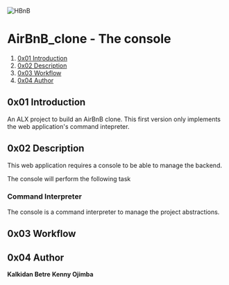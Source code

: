 ![HBnB](https://camo.githubusercontent.com/a8cd2eef2325c425519095dc2501111e630a77eddb454938c527cb82ea9c3aeb/68747470733a2f2f73332e616d617a6f6e6177732e636f6d2f696e7472616e65742d70726f6a656374732d66696c65732f686f6c626572746f6e7363686f6f6c2d6869676865722d6c6576656c5f70726f6772616d6d696e672b2f3236332f4842544e2d68626e622d46696e616c2e706e67)

# AirBnB_clone - The console
1. [0x01 Introduction](#0x01-Introduction)
2. [0x02 Description](#0x02-Description)
3. [0x03 Workflow](#0x03-Workflow)
4. [0x04 Author](#0x04-Authors)

## 0x01 Introduction
An ALX project to build an AirBnB clone.
This first version only implements the web application's command intepreter.

## 0x02 Description
This web application requires a console to be able to manage the backend.

The console will perform the following task
### Command Interpreter
The console is a command interpreter to manage the project abstractions.

## 0x03 Workflow

## 0x04 Author
**Kalkidan Betre**
**Kenny Ojimba**
